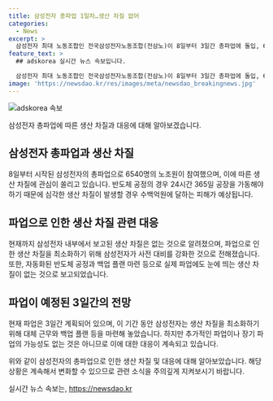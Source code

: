 ```yaml
---
title: 삼성전자 총파업 1일차…생산 차질 없어
categories:
  - News
excerpt: >
  삼성전자 최대 노동조합인 전국삼성전자노동조합(전삼노)이 8일부터 3일간 총파업에 돌입, 6540명 파업 참여 발표. 반도체 생산 차질 우려는 현실화되지 않고, 사전 대비로 파업 피해 최소화된 상황. 하지만 파업 지속 여부 미지수. 사측은 생산 차질 가능성 예의주시.
feature_text: >
  ## adskorea 실시간 뉴스 속보입니다.

  삼성전자 최대 노동조합인 전국삼성전자노동조합(전삼노)이 8일부터 3일간 총파업에 돌입, 6540명 파업 참여 발표. 반도체 생산 차질 우려는 현실화되지 않고, 사전 대비로 파업 피해 최소화된 상황. 하지만 파업 지속 여부 미지수. 사측은 생산 차질 가능성 예의주시.
image: 'https://newsdao.kr/res/images/meta/newsdao_breakingnews.jpg'
---
```


<p><img src="https://newsdao.kr/res/images/meta/newsdao_breakingnews.jpg" alt="adskorea 속보" /></p>

<p>삼성전자 총파업에 따른 생산 차질과 대응에 대해 알아보겠습니다.</p>

<h2 data-ke-size="size26">삼성전자 총파업과 생산 차질</h2>

<p data-ke-size="size16">8일부터 시작된 삼성전자의 총파업으로 6540명의 노조원이 참여했으며, 이에 따른 생산 차질에 관심이 쏠리고 있습니다. 반도체 공정의 경우 24시간 365일 공장을 가동해야 하기 때문에 심각한 생산 차질이 발생할 경우 수백억원에 달하는 피해가 예상됩니다.</p>

<h2 data-ke-size="size26">파업으로 인한 생산 차질 관련 대응</h2>

<p data-ke-size="size16">현재까지 삼성전자 내부에서 보고된 생산 차질은 없는 것으로 알려졌으며, 파업으로 인한 생산 차질을 최소화하기 위해 삼성전자가 사전 대비를 강화한 것으로 전해졌습니다. 또한, 자동화된 반도체 공정과 백업 플랜 마련 등으로 실제 파업에도 눈에 띄는 생산 차질이 없는 것으로 보고되었습니다.</p>

<h2 data-ke-size="size26">파업이 예정된 3일간의 전망</h2>

<p data-ke-size="size16">현재 파업은 3일간 계획되어 있으며, 이 기간 동안 삼성전자는 생산 차질을 최소화하기 위해 대체 근무와 백업 플랜 등을 마련해 놓았습니다. 하지만 추가적인 파업이나 장기 파업의 가능성도 없는 것은 아니므로 이에 대한 대응이 계속되고 있습니다.</p>

<p>위와 같이 삼성전자의 총파업으로 인한 생산 차질 및 대응에 대해 알아보았습니다. 해당 상황은 계속해서 변화할 수 있으므로 관련 소식을 주의깊게 지켜보시기 바랍니다.</p>
실시간 뉴스 속보는, <a href="https://newsdao.kr" rel="dofollow">https://newsdao.kr</a>


